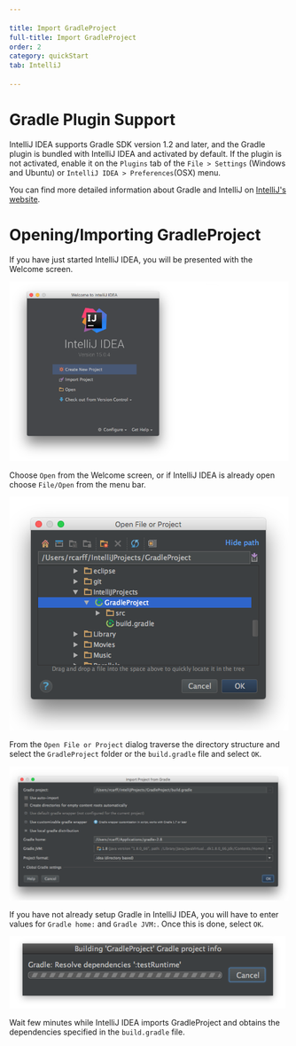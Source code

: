 ```yaml
---

title: Import GradleProject
full-title: Import GradleProject
order: 2
category: quickStart
tab: IntelliJ

---
```


# Gradle Plugin Support

IntelliJ IDEA supports Gradle SDK version 1.2 and later, and the Gradle plugin is bundled with IntelliJ IDEA and activated by default.  If the plugin is not activated, enable it on the `Plugins` tab of the `File > Settings` (Windows and Ubuntu) or `IntelliJ IDEA > Preferences`(OSX) menu.

You can find more detailed information about Gradle and IntelliJ on [IntelliJ's website](https://www.jetbrains.com/help/idea/2016.1/getting-started-with-gradle.html). 

# Opening/Importing GradleProject

If you have just started IntelliJ IDEA, you will be presented with the Welcome screen.

![welcome screen](/resources/images/quickstart/intellij/welcomeScreen.png)

Choose `Open` from the Welcome screen, or if IntelliJ IDEA is already open choose `File/Open` from the menu bar.

![import build gradle project](/resources/images/quickstart/intellij/open-build-gradle.png)

From the `Open File or Project` dialog traverse the directory structure and select the `GradleProject` folder or the `build.gradle` file and select `OK`.

![import build gradle project](/resources/images/quickstart/intellij/import-project-from-gradle.png)

If you have not already setup Gradle in IntelliJ IDEA, you will have to enter values for `Gradle home:` and `Gradle JVM:`.  Once this is done, select `OK`.

![downloading dependencies](/resources/images/quickstart/intellij/import-build-gradle.png)

Wait few minutes while IntelliJ IDEA imports GradleProject and obtains the dependencies specified in the `build.gradle` file.



<!--Alternatively you can chose to create a new project and copy the content of your `build.gradle` script. -->
 <!---->
 <!--Select `File > New Project...` to open the Project Wizard.  -->
 <!--On the left pane select **Gradle**   -->
 <!--On the right side of the panel specify your project SDK(JDK) and make sure that the *Java* checkbox is selected in the **Additional Libraries and Frameworks** area.   -->
 <!--Click `Next`.  -->
 <!---->
<!--On the next page of the wizard specify the following setting:-->

<!--**GroupId** - specify groupId of the new project, which will be added to the build.gradle file.  -->
<!--**ArtifactId** - specify artifactId of the new project.  -->
<!--**Version** - specify version of the new project, which will be added to the build.gradle file.  -->

<!--[IMAGE HERE]-->

<!--Click `Next`.-->

<!--On the next page, specify the Gradle Settings:-->

<!--[IMAGE HERE]-->

<!--Select "Create directories for empty content roots automatically" checkbox.  -->
<!--Select "Use default gradle wrapper(recommended)" radio button.  -->
<!--Make sure that "Gradle JMV" contains the path to your JDK. If this is not the case, you probably need to specify the JAVA_HOME environment variable.   -->
<!--Click `Next`.   -->

<!--On the next page, specify the name and location settings. -->
<!--[IMAGE HERE]-->

<!--At this point IntelliJ IDEA automatically creates a project with a default 'build.gradle' file.-->

<!--Your environment should now look like this: -->
<!--[IMAGE HERE]-->

<!--Double click on build.gradle to open it. -->
<!--Edit it so that it contains the fields that you specified in the build.gradle script you defined earlier. -->
<!--[IMAGE HERE]-->

